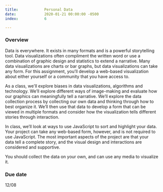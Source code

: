 ```yaml
---
title:            Personal Data
date:             2020-01-21 00:00:00 -0500
index:            6

---
```


### Overview
Data is everywhere. It exists in many formats and is a powerful storytelling tool. Data visualizations often compliment the written word or use a combination of graphic design and statistics to extend a narrative. Many data visualizations are charts or bar graphs, but data visualizations can take any form. For this assignment, you’ll develop a web-based visualization about either yourself or a community that you have access to.

As a class, we'll explore biases in data visualizations, algorithms and technology. We’ll explore different ways of image-making and evaluate how our graphics can meaningfully tell a narrative. We’ll explore the data collection process by collecting our own data and thinking through how to best organize it. We’ll then use that data to develop a form that can be viewed in multiple formats and consider how the visualization tells different stories through interaction.

In class, we&rsquo;ll look at ways to use JavaScript to sort and highlight your data. Your project can take any web-based form, however, and is not required to use JavaScript. The most important aspects of the project are that your data tell a complete story, and the visual design and interactions are considered and supportive.

You should collect the data on your own, and can use any media to visualize it.


### Due date
12/08
